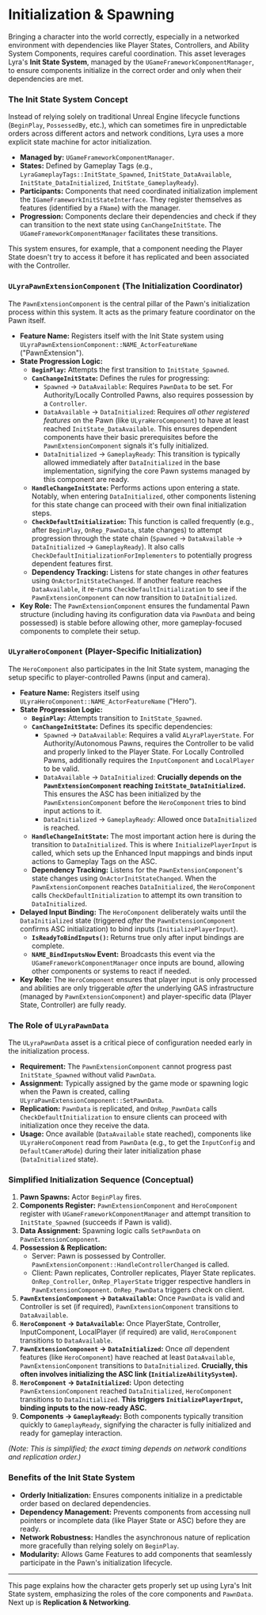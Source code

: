 # Initialization & Spawning

Bringing a character into the world correctly, especially in a networked environment with dependencies like Player States, Controllers, and Ability System Components, requires careful coordination. This asset leverages Lyra's **Init State System**, managed by the `UGameFrameworkComponentManager`, to ensure components initialize in the correct order and only when their dependencies are met.

### The Init State System Concept

Instead of relying solely on traditional Unreal Engine lifecycle functions (`BeginPlay`, `PossessedBy`, etc.), which can sometimes fire in unpredictable orders across different actors and network conditions, Lyra uses a more explicit state machine for actor initialization.

* **Managed by:** `UGameFrameworkComponentManager`.
* **States:** Defined by Gameplay Tags (e.g., `LyraGameplayTags::InitState_Spawned`, `InitState_DataAvailable`, `InitState_DataInitialized`, `InitState_GameplayReady`).
* **Participants:** Components that need coordinated initialization implement the `IGameFrameworkInitStateInterface`. They register themselves as features (identified by a `FName`) with the manager.
* **Progression:** Components declare their dependencies and check if they can transition to the next state using `CanChangeInitState`. The `UGameFrameworkComponentManager` facilitates these transitions.

This system ensures, for example, that a component needing the Player State doesn't try to access it before it has replicated and been associated with the Controller.

### `ULyraPawnExtensionComponent` (The Initialization Coordinator)

The `PawnExtensionComponent` is the central pillar of the Pawn's initialization process within this system. It acts as the primary feature coordinator on the Pawn itself.

* **Feature Name:** Registers itself with the Init State system using `ULyraPawnExtensionComponent::NAME_ActorFeatureName` ("PawnExtension").
* **State Progression Logic:**
  * **`BeginPlay`:** Attempts the first transition to `InitState_Spawned`.
  * **`CanChangeInitState`:** Defines the rules for progressing:
    * `Spawned` -> `DataAvailable`: Requires `PawnData` to be set. For Authority/Locally Controlled Pawns, also requires possession by a `Controller`.
    * `DataAvailable` -> `DataInitialized`: Requires _all other registered features_ on the Pawn (like `ULyraHeroComponent`) to have at least reached `InitState_DataAvailable`. This ensures dependent components have their basic prerequisites before the `PawnExtensionComponent` signals it's fully initialized.
    * `DataInitialized` -> `GameplayReady`: This transition is typically allowed immediately after `DataInitialized` in the base implementation, signifying the core Pawn systems managed by this component are ready.
  * **`HandleChangeInitState`:** Performs actions upon entering a state. Notably, when entering `DataInitialized`, other components listening for this state change can proceed with their own final initialization steps.
  * **`CheckDefaultInitialization`:** This function is called frequently (e.g., after `BeginPlay`, `OnRep_PawnData`, state changes) to attempt progression through the state chain (`Spawned` -> `DataAvailable` -> `DataInitialized` -> `GameplayReady`). It also calls `CheckDefaultInitializationForImplementers` to potentially progress dependent features first.
  * **Dependency Tracking:** Listens for state changes in _other_ features using `OnActorInitStateChanged`. If another feature reaches `DataAvailable`, it re-runs `CheckDefaultInitialization` to see if the `PawnExtensionComponent` can now transition to `DataInitialized`.
* **Key Role:** The `PawnExtensionComponent` ensures the fundamental Pawn structure (including having its configuration data via `PawnData` and being possessed) is stable before allowing other, more gameplay-focused components to complete their setup.

### `ULyraHeroComponent` (Player-Specific Initialization)

The `HeroComponent` also participates in the Init State system, managing the setup specific to player-controlled Pawns (input and camera).

* **Feature Name:** Registers itself using `ULyraHeroComponent::NAME_ActorFeatureName` ("Hero").
* **State Progression Logic:**
  * **`BeginPlay`:** Attempts transition to `InitState_Spawned`.
  * **`CanChangeInitState`:** Defines its specific dependencies:
    * `Spawned` -> `DataAvailable`: Requires a valid `ALyraPlayerState`. For Authority/Autonomous Pawns, requires the Controller to be valid and properly linked to the Player State. For Locally Controlled Pawns, additionally requires the `InputComponent` and `LocalPlayer` to be valid.
    * `DataAvailable` -> `DataInitialized`: **Crucially depends on the `PawnExtensionComponent` reaching `InitState_DataInitialized`.** This ensures the ASC has been initialized by the `PawnExtensionComponent` before the `HeroComponent` tries to bind input actions to it.
    * `DataInitialized` -> `GameplayReady`: Allowed once `DataInitialized` is reached.
  * **`HandleChangeInitState`:** The most important action here is during the transition to `DataInitialized`. This is where `InitializePlayerInput` is called, which sets up the Enhanced Input mappings and binds input actions to Gameplay Tags on the ASC.
  * **Dependency Tracking:** Listens for the `PawnExtensionComponent`'s state changes using `OnActorInitStateChanged`. When the `PawnExtensionComponent` reaches `DataInitialized`, the `HeroComponent` calls `CheckDefaultInitialization` to attempt its own transition to `DataInitialized`.
* **Delayed Input Binding:** The `HeroComponent` deliberately waits until the `DataInitialized` state (triggered _after_ the `PawnExtensionComponent` confirms ASC initialization) to bind inputs (`InitializePlayerInput`).
  * **`IsReadyToBindInputs()`:** Returns true only after input bindings are complete.
  * **`NAME_BindInputsNow` Event:** Broadcasts this event via the `UGameFrameworkComponentManager` once inputs are bound, allowing other components or systems to react if needed.
* **Key Role:** The `HeroComponent` ensures that player input is only processed and abilities are only triggerable _after_ the underlying GAS infrastructure (managed by `PawnExtensionComponent`) and player-specific data (Player State, Controller) are fully ready.

### The Role of `ULyraPawnData`

The `ULyraPawnData` asset is a critical piece of configuration needed early in the initialization process.

* **Requirement:** The `PawnExtensionComponent` cannot progress past `InitState_Spawned` without valid `PawnData`.
* **Assignment:** Typically assigned by the game mode or spawning logic when the Pawn is created, calling `ULyraPawnExtensionComponent::SetPawnData`.
* **Replication:** `PawnData` is replicated, and `OnRep_PawnData` calls `CheckDefaultInitialization` to ensure clients can proceed with initialization once they receive the data.
* **Usage:** Once available (`DataAvailable` state reached), components like `ULyraHeroComponent` read from `PawnData` (e.g., to get the `InputConfig` and `DefaultCameraMode`) during their later initialization phase (`DataInitialized` state).

### Simplified Initialization Sequence (Conceptual)

1. **Pawn Spawns:** Actor `BeginPlay` fires.
2. **Components Register:** `PawnExtensionComponent` and `HeroComponent` register with `UGameFrameworkComponentManager` and attempt transition to `InitState_Spawned` (succeeds if Pawn is valid).
3. **Data Assignment:** Spawning logic calls `SetPawnData` on `PawnExtensionComponent`.
4. **Possession & Replication:**
   * Server: Pawn is possessed by Controller. `PawnExtensionComponent::HandleControllerChanged` is called.
   * Client: Pawn replicates, Controller replicates, Player State replicates. `OnRep_Controller`, `OnRep_PlayerState` trigger respective handlers in `PawnExtensionComponent`. `OnRep_PawnData` triggers check on client.
5. **`PawnExtensionComponent` -> `DataAvailable`:** Once `PawnData` is valid and Controller is set (if required), `PawnExtensionComponent` transitions to `DataAvailable`.
6. **`HeroComponent` -> `DataAvailable`:** Once PlayerState, Controller, InputComponent, LocalPlayer (if required) are valid, `HeroComponent` transitions to `DataAvailable`.
7. **`PawnExtensionComponent` -> `DataInitialized`:** Once _all_ dependent features (like `HeroComponent`) have reached at least `DataAvailable`, `PawnExtensionComponent` transitions to `DataInitialized`. **Crucially, this often involves initializing the ASC link (`InitializeAbilitySystem`).**
8. **`HeroComponent` -> `DataInitialized`:** Upon detecting `PawnExtensionComponent` reached `DataInitialized`, `HeroComponent` transitions to `DataInitialized`. **This triggers `InitializePlayerInput`, binding inputs to the now-ready ASC.**
9. **Components -> `GameplayReady`:** Both components typically transition quickly to `GameplayReady`, signifying the character is fully initialized and ready for gameplay interaction.

_(Note: This is simplified; the exact timing depends on network conditions and replication order.)_

### Benefits of the Init State System

* **Orderly Initialization:** Ensures components initialize in a predictable order based on declared dependencies.
* **Dependency Management:** Prevents components from accessing null pointers or incomplete data (like Player State or ASC) before they are ready.
* **Network Robustness:** Handles the asynchronous nature of replication more gracefully than relying solely on `BeginPlay`.
* **Modularity:** Allows Game Features to add components that seamlessly participate in the Pawn's initialization lifecycle.

***

This page explains how the character gets properly set up using Lyra's Init State system, emphasizing the roles of the core components and `PawnData`. Next up is **Replication & Networking**.
